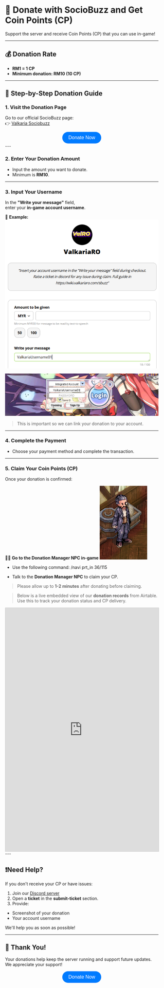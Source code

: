 # 🎁 Donate with SocioBuzz and Get Coin Points (CP)

Support the server and receive Coin Points (CP) that you can use in-game!

---

## 💰 Donation Rate

- **RM1 = 1 CP**
- **Minimum donation: RM10 (10 CP)**

---

## 📝 Step-by-Step Donation Guide

### 1. Visit the Donation Page

Go to our official SocioBuzz page:  
👉 [Valkaria Sociobuzz](https://sociabuzz.com/valkariaro/donate)

<div align="center">
    <a href="https://sociabuzz.com/valkariaro/donate" style="text-decoration: none;">
        <button style="background-color: #007bff; color: white; border: none; border-radius: 20px; padding: 10px 20px; font-size: 16px; cursor: pointer;">
            Donate Now
        </button>
    </a>
</div>
---

### 2. Enter Your Donation Amount

- Input the amount you want to donate.
- Minimum is **RM10**.

---

### 3. Input Your Username

In the **"Write your message"** field,  
enter your **in-game account username**.

📌 **Example:**
![alt text](image-3.png)

![alt text](image-1.png)

> This is important so we can link your donation to your account.

---

### 4. Complete the Payment

- Choose your payment method and complete the transaction.

---

### 5. Claim Your Coin Points (CP)

Once your donation is confirmed:

🧍‍♂️ **Go to the Donation Manager NPC in-game**
![alt text](image-4.png)
- Use the following command:
/navi prt_in 36/115

- Talk to the **Donation Manager NPC** to claim your CP.

> Please allow up to **1-2 minutes** after donating before claiming.


>Below is a live embedded view of our **donation records** from Airtable.  
Use this to track your donation status and CP delivery.

<div style="height: 800px;">
  <iframe
    class="airtable-embed"
    src="https://airtable.com/embed/apppRu0QjoflvjDL3/shrbSNTfVBw92dp5K/tblfUN7MBZQ1HrHk2?layout=card"
    frameborder="0"
    onmousewheel=""
    width="100%"
    height="100%"
    style="background: transparent; border: 1px solid #ccc;">
  </iframe>
</div>
---

## ❗Need Help?

If you don't receive your CP or have issues:

1. Join our [Discord server](https://discord.gg/5sdvj8sPYg)  
2. Open a **ticket** in the **submit-ticket** section.  
3. Provide:
 - Screenshot of your donation
 - Your account username

We'll help you as soon as possible!

---

## 🙏 Thank You!

Your donations help keep the server running and support future updates. We appreciate your support!

<div align="center">
    <a href="https://sociabuzz.com/valkariaro/donate" style="text-decoration: none;">
        <button style="background-color: #007bff; color: white; border: none; border-radius: 20px; padding: 10px 20px; font-size: 16px; cursor: pointer;">
            Donate Now
        </button>
    </a>
</div>
